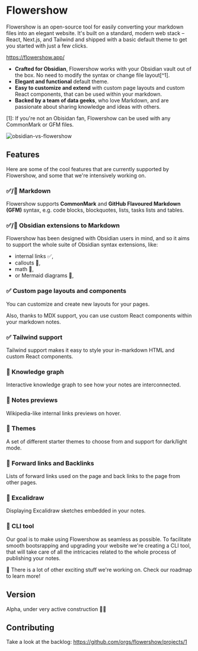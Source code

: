 # Flowershow
Flowershow is an open-source tool for easily converting your markdown files into an elegant website. It's built on a standard, modern web stack – React, Next.js, and Tailwind and shipped with a basic default theme to get you started with just a few clicks.

https://flowershow.app/

- **Crafted for Obsidian**, Flowershow works with your Obsidian vault out of the box. No need to modify the syntax or change file layout[^1].
- **Elegant and functional** default theme.
- **Easy to customize and extend** with custom page layouts and custom React components, that can be used within your markdown.
- **Backed by a team of data geeks**, who love Markdown, and are passionate about sharing knowledge and ideas with others.

[1]: If you're not an Obisidan fan, Flowershow can be used with any CommonMark or GFM files.

![obsidian-vs-flowershow](https://github.com/flowershow/flowershow/blob/main/site/content/assets/images/park.png?raw=true)

## Features

Here are some of the cool features that are currently supported by Flowershow, and some that we're intensively working on.

### ✅/🚧 Markdown
Flowershow supports **CommonMark** and **GitHub Flavoured Markdown (GFM)** syntax, e.g. code blocks, blockquotes, lists, tasks lists and tables.

### ✅/🚧  Obsidian extensions to Markdown
Flowershow has been designed with Obsidian users in mind, and so it aims to support the whole suite of Obsidian syntax extensions, like:
- internal links ✅,
- callouts 🚧,
- math 🚧,
- or Mermaid diagrams 🚧,

### ✅ Custom page layouts and components
You can customize and create new layouts for your pages.

Also, thanks to MDX support, you can use custom React components within your markdown notes.

### ✅ Tailwind support
Tailwind support makes it easy to style your in-markdown HTML and custom React components.

### 🚧 Knowledge graph
Interactive knowledge graph to see how your notes are interconnected.

### 🚧 Notes previews
Wikipedia-like internal links previews on hover.

### 🚧 Themes
A set of different starter themes to choose from and support for dark/light mode.

### 🚧 Forward links and Backlinks
Lists of forward links used on the page and back links to the page from other pages.

### 🚧 Excalidraw
Displaying Excalidraw sketches embedded in your notes.

### 🚧 CLI tool
Our goal is to make using Flowershow as seamless as possible. To facilitate smooth bootsrapping and upgrading your website we're creating a CLI tool, that will take care of all the intricacies related to the whole process of publishing your notes.

👷 There is a lot of other exciting stuff we're working on.
Check our roadmap to learn more!

## Version
Alpha, under very active construction 👷‍🏗

## Contributing
Take a look at the backlog: https://github.com/orgs/flowershow/projects/1
